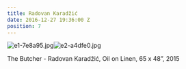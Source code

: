 ```yaml
---
title: Radovan Karadžić
date: 2016-12-27 19:36:00 Z
position: 7
---
```


![e1-7e8a95.jpg](/uploads/e1-7e8a95.jpg)![e2-a4dfe0.jpg](/uploads/e2-a4dfe0.jpg)

The Butcher - Radovan Karadžić, 
Oil on Linen,
65 x 48”,
2015
